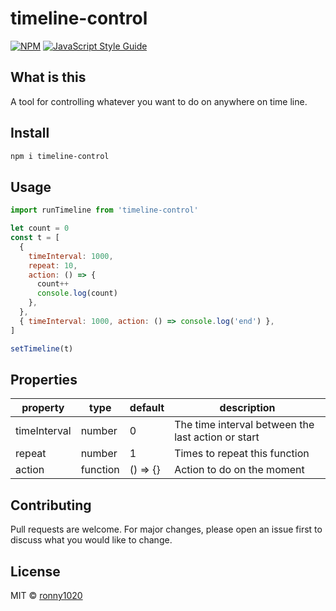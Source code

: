 # timeline-control

[![NPM](https://img.shields.io/npm/v/timeline-control.svg)](https://www.npmjs.com/package/timeline-control) [![JavaScript Style Guide](https://img.shields.io/badge/code_style-standard-brightgreen.svg)](https://standardjs.com)

## What is this

A tool for controlling whatever you want to do on anywhere on time line.

## Install

```bash
npm i timeline-control
```

## Usage

```jsx
import runTimeline from 'timeline-control'

let count = 0
const t = [
  {
    timeInterval: 1000,
    repeat: 10,
    action: () => {
      count++
      console.log(count)
    },
  },
  { timeInterval: 1000, action: () => console.log('end') },
]

setTimeline(t)
```

## Properties

| property     | type     | default  | description                                        |
| ------------ | -------- | -------- | -------------------------------------------------- |
| timeInterval | number   | 0        | The time interval between the last action or start |
| repeat       | number   | 1        | Times to repeat this function                      |
| action       | function | () => {} | Action to do on the moment                         |

## Contributing

Pull requests are welcome. For major changes, please open an issue first to discuss what you would like to change.

## License

MIT © [ronny1020](https://github.com/ronny1020)
